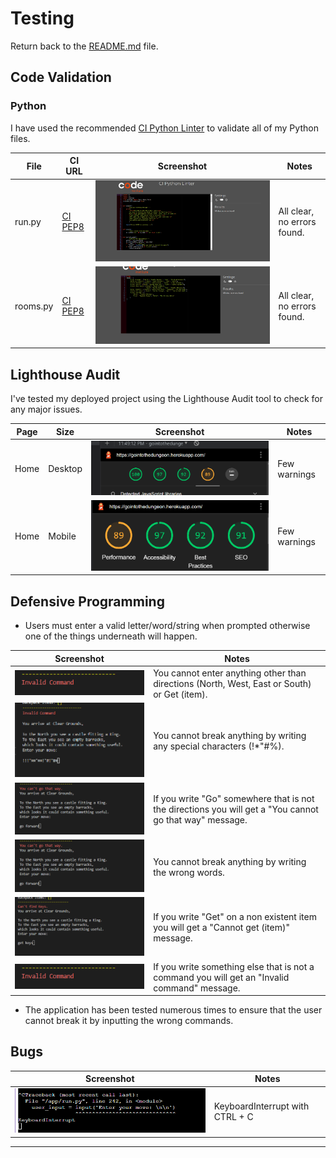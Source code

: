 # Testing

Return back to the [README.md](README.md) file.

## Code Validation
### Python

I have used the recommended [CI Python Linter](https://pep8ci.herokuapp.com) to validate all of my Python files.

| File | CI URL | Screenshot | Notes |
| --- | --- | --- | --- |
| run.py | [CI PEP8](https://pep8ci.herokuapp.com/https://raw.githubusercontent.com/Jonathan97-web/mad-king/main/run.py) | ![screenshot](documentation/validation-python.png) | All clear, no errors found. |
| rooms.py | [CI PEP8](https://pep8ci.herokuapp.com/https://raw.githubusercontent.com/Jonathan97-web/Mad-King/main/rooms.py) | ![screenshot](documentation/rooms.png) | All clear, no errors found. |


## Lighthouse Audit


I've tested my deployed project using the Lighthouse Audit tool to check for any major issues.

| Page | Size | Screenshot | Notes |
| --- | --- | --- | --- |
| Home | Desktop | ![screenshot](documentation/lighthouse-desktop.png) | Few warnings |
| Home | Mobile | ![screenshot](documentation/lighthouse-mobile.png) | Few warnings |

## Defensive Programming

- Users must enter a valid letter/word/string when prompted otherwise one of the things underneath will happen.

| Screenshot | Notes |
| --- | --- |
| ![screenshot](documentation/invalid.png) |  You cannot enter anything other than directions (North, West, East or South) or Get (item). |
| ![screenshot](documentation/special.png) | You cannot break anything by writing any special characters (!*"#%).|
| ![screenshot](documentation/forward.png) | If you write "Go" somewhere that is not the directions you will get a "You cannot go that way" message.|
| ![screenshot](documentation/forward.png) | You cannot break anything by writing the wrong words.|
| ![screenshot](documentation/items.png) | If you write "Get" on a non existent item you will get a "Cannot get (item)" message.|
| ![screenshot](documentation/invalid.png) |  If you write something else that is not a command you will get an "Invalid command" message. |

- The application has been tested numerous times to ensure that the user cannot break it by inputting the wrong commands.





## Bugs

| Screenshot | Notes |
| --- | --- |
| ![screenshot](documentation/bug1.png) |  KeyboardInterrupt with CTRL + C |

---